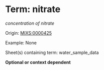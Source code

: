# Term: nitrate

*concentration of nitrate*

Origin: [MIXS:0000425](https://w3id.org/mixs/0000425)

Example: None

Sheet(s) containing term: water_sample_data

**Optional or context dependent**
